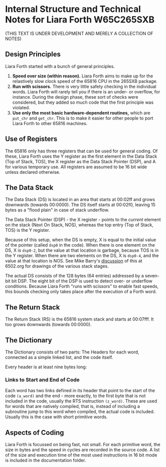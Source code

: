 # Internal Structure and Technical Notes for Liara Forth W65C265SXB 

(THIS TEXT IS UNDER DEVELOPMENT AND MERELY A COLLECTION OF NOTES)

## Design Principles

Liara Forth started with a bunch of general principles.

1. **Speed over size (within reason).** Liara Forth aims to make up for the
   relastively slow clock speed of the 65816 CPU in the 265SXB package. 
2. **Run with scissors.** There is very little safety checking in the individual
   words. Liara Forth will rarely tell you if there is an under- or overflow,
   for instance. During the design phase, these sort of checks were considered,
   but they added so much code that the first principle was violated.
3. **Use only the most basic hardware-dependent routines,** which are `put_chr` and
   `get_chr`. This is to make it easier for other people to port Liara Forth to
   other 65816 machines. 

## Use of Registers

The 65816 only has three registers that can be used for general coding. Of
these, Liara Forth uses the Y register as the first element in the Data Stack
(Top of Stack, TOS), the X register as the Data Stack Pointer (DSP), and A for
various temporary use. All registers are assumed to be 16 bit wide unless
declared otherwise. 

## The Data Stack

The Data Stack (DS) is located in an area that starts at 00:02ff and grows
downwards (towards 00:0000). The DS itself starts at 00:02f0, leaving 15
bytes as a "flood plain" in case of stack underflow. 

The Data Stack Pointer (DSP) - the X register -
points to the _current_ element on the stack (Next On Stack, NOS), whereas the
top entry (Top of Stack, TOS) is the Y register. 

Because of this setup, when the DS is empty, X is equal to the initial value of
the pointer (called `dsp0` in the code). When there is one element on the DS, X
is `dsp0-2`, but the value at that location is garbage, because TOS is in the Y
register. When there are two elements on the DS, X is `dsp0-4`, and the value at
that location is NOS. See Mike Barry's
[discussion](http://forum.6502.org/viewtopic.php?p=50546#p50546) of this at
6502.org for drawings of the various stack stages.

The actual DS consists of the 128 bytes (64 entries) addressed by a seven-bit
bit DSP. The eight bit of the DSP is used to detect over- or underflow
conditions. Because Liara Forth "runs with scissors" to enable fast speeds, this
bounds checking only takes place after the execution of a Forth word. 


## The Return Stack

The Return Stack (RS) is the 65816 system stack and starts at 00:07fff. It too
grows downwards (towards 00:0000). 

## The Dictionary 

The Dictionary consists of two parts: The Headers for each word, connected as a
simple linked list, and the code itself. 

Every header is at least nine bytes long:

### Links to Start and End of Code

Each word has two links defined in its header that point to the start of the
code ```(a_word)``` and the end - more exactly, to the first byte that is not
included in the code, usually the RTS instruction ```(z_word)```. These are used
for words that are natively compiled, that is, instead of including a subroutine
jump to this word when compiled, the actual code is included. Usually this is
the case with short primitive words.

## Aspects of Coding

Liara Forth is focussed on being fast, not small. For each primitive word, the
size in bytes and the speed in cycles are recorded in the source code. A list of
the size and execution time of the most used instructions in 16 bit mode is
included in the documentation folder. 

